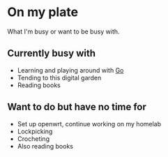 # On my plate

What I'm busy or want to be busy with.

## Currently busy with

- Learning and playing around with [Go](../programming/go/go.md)
- Tending to this digital garden
- Reading books

## Want to do but have no time for

- Set up openwrt, continue working on my homelab
- Lockpicking
- Crocheting
- Also reading books
